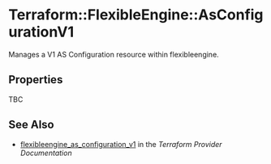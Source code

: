 # Terraform::FlexibleEngine::AsConfigurationV1

Manages a V1 AS Configuration resource within flexibleengine.

## Properties

TBC

## See Also

* [flexibleengine_as_configuration_v1](https://www.terraform.io/docs/providers/flexibleengine/r/as_configuration_v1.html) in the _Terraform Provider Documentation_